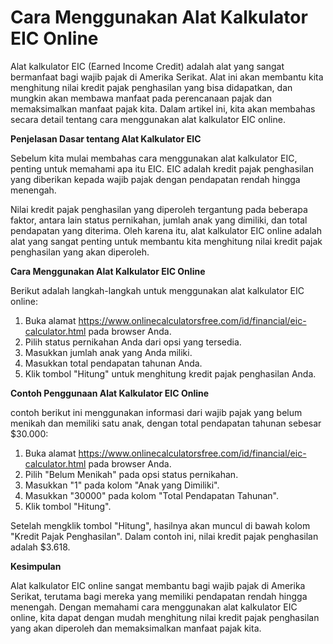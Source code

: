Cara Menggunakan Alat Kalkulator EIC Online
===========================================

Alat kalkulator EIC (Earned Income Credit) adalah alat yang sangat bermanfaat bagi wajib pajak di Amerika Serikat. Alat ini akan membantu kita menghitung nilai kredit pajak penghasilan yang bisa didapatkan, dan mungkin akan membawa manfaat pada perencanaan pajak dan memaksimalkan manfaat pajak kita. Dalam artikel ini, kita akan membahas secara detail tentang cara menggunakan alat kalkulator EIC online.

**Penjelasan Dasar tentang Alat Kalkulator EIC**

Sebelum kita mulai membahas cara menggunakan alat kalkulator EIC, penting untuk memahami apa itu EIC. EIC adalah kredit pajak penghasilan yang diberikan kepada wajib pajak dengan pendapatan rendah hingga menengah.

Nilai kredit pajak penghasilan yang diperoleh tergantung pada beberapa faktor, antara lain status pernikahan, jumlah anak yang dimiliki, dan total pendapatan yang diterima. Oleh karena itu, alat kalkulator EIC online adalah alat yang sangat penting untuk membantu kita menghitung nilai kredit pajak penghasilan yang akan diperoleh.

**Cara Menggunakan Alat Kalkulator EIC Online**

Berikut adalah langkah-langkah untuk menggunakan alat kalkulator EIC online:

1. Buka alamat <https://www.onlinecalculatorsfree.com/id/financial/eic-calculator.html> pada browser Anda.
2. Pilih status pernikahan Anda dari opsi yang tersedia.
3. Masukkan jumlah anak yang Anda miliki.
4. Masukkan total pendapatan tahunan Anda.
5. Klik tombol "Hitung" untuk menghitung kredit pajak penghasilan Anda.

**Contoh Penggunaan Alat Kalkulator EIC Online**

contoh berikut ini menggunakan informasi dari wajib pajak yang belum menikah dan memiliki satu anak, dengan total pendapatan tahunan sebesar $30.000:

1. Buka alamat <https://www.onlinecalculatorsfree.com/id/financial/eic-calculator.html> pada browser Anda.
2. Pilih "Belum Menikah" pada opsi status pernikahan.
3. Masukkan "1" pada kolom "Anak yang Dimiliki".
4. Masukkan "30000" pada kolom "Total Pendapatan Tahunan".
5. Klik tombol "Hitung".

Setelah mengklik tombol "Hitung", hasilnya akan muncul di bawah kolom "Kredit Pajak Penghasilan". Dalam contoh ini, nilai kredit pajak penghasilan adalah $3.618.

**Kesimpulan**

Alat kalkulator EIC online sangat membantu bagi wajib pajak di Amerika Serikat, terutama bagi mereka yang memiliki pendapatan rendah hingga menengah. Dengan memahami cara menggunakan alat kalkulator EIC online, kita dapat dengan mudah menghitung nilai kredit pajak penghasilan yang akan diperoleh dan memaksimalkan manfaat pajak kita.